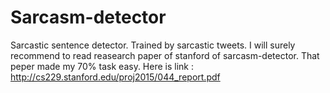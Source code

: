 # Sarcasm-detector
Sarcastic sentence detector. Trained by sarcastic tweets.
I will surely recommend to read reasearch paper of stanford of sarcasm-detector. That peper made my 70% task easy.
Here is link : http://cs229.stanford.edu/proj2015/044_report.pdf
